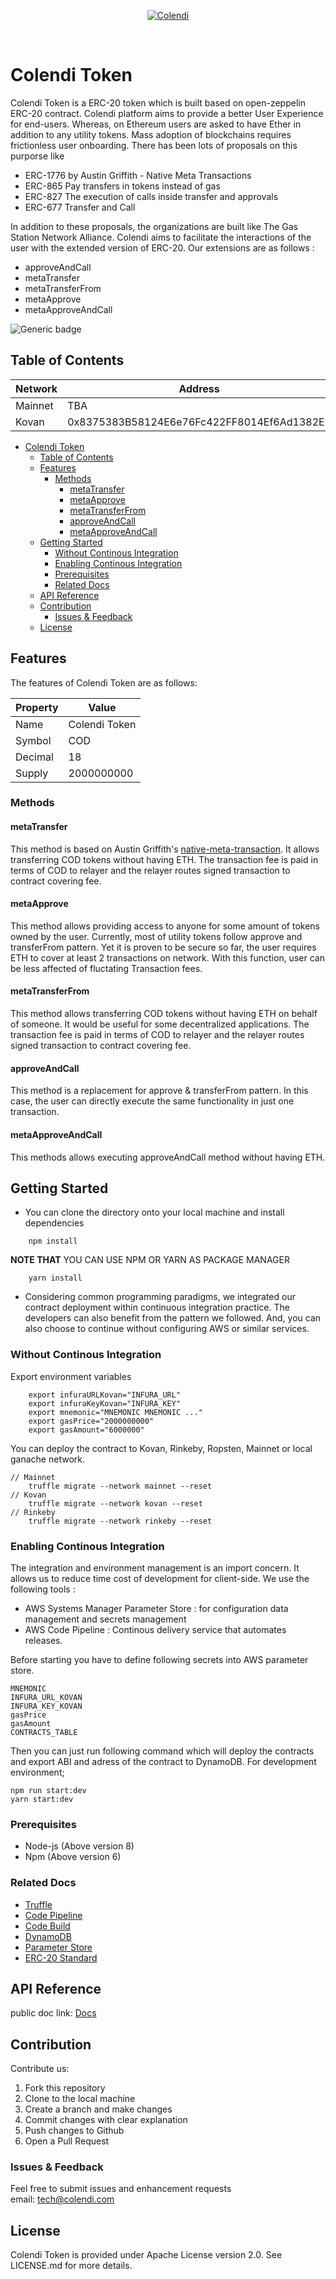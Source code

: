 <p align="center">
  <a href="https://www.colendi.com" target="_blank">
    <img src="https://www.colendi.com/assets/img/logo.png" alt="Colendi">
  </a>
</p>
<br/>

# Colendi Token

Colendi Token is a ERC-20 token which is built based on open-zeppelin ERC-20 contract. Colendi platform aims to provide a better User Experience for end-users. Whereas, on Ethereum users are asked to have Ether in addition to any utility tokens. Mass adoption of blockchains requires frictionless user onboarding. There has been lots of proposals on this purporse like 

  * ERC-1776 by Austin Griffith - Native Meta Transactions
  * ERC-865 Pay transfers in tokens instead of gas
  * ERC-827 The execution of calls inside transfer and approvals
  * ERC-677 Transfer and Call

In addition to these proposals, the organizations are built like The Gas Station Network Alliance. Colendi aims to facilitate the interactions of the user with the extended version of ERC-20. Our extensions are as follows : 

  * approveAndCall
  * metaTransfer
  * metaTransferFrom
  * metaApprove
  * metaApproveAndCall

![Generic badge](https://img.shields.io/badge/maintained-yes-green.svg)

## Table of Contents
| Network  | Address  |
|---|---|
|  Mainnet | TBA |
| Kovan | 0x8375383B58124E6e76Fc422FF8014Ef6Ad1382E7 |

- [Colendi Token](#Colendi-Token)
  - [Table of Contents](#Table-of-Contents)
  - [Features](#Features)
    - [Methods](#Methods)
      - [metaTransfer](#metaTransfer)
      - [metaApprove](#metaApprove)
      - [metaTransferFrom](#metaTransferFrom)
      - [approveAndCall](#approveAndCall)
      - [metaApproveAndCall](#metaApproveAndCall)
  - [Getting Started](#Getting-Started)
    - [Without Continous Integration](#Without-Continous-Integration)
    - [Enabling Continous Integration](#Enabling-Continous-Integration)
    - [Prerequisites](#Prerequisites)
    - [Related Docs](#Related-Docs)
  - [API Reference](#API-Reference)
  - [Contribution](#Contribution)
    - [Issues & Feedback](#Issues--Feedback)
  - [License](#License)

## Features

The features of Colendi Token are as follows:

| Property  | Value  |
|---|---|
|  Name | Colendi Token |
| Symbol | COD |
| Decimal | 18 |
| Supply | 2000000000 |

### Methods

#### metaTransfer

This method is based on Austin Griffith's [native-meta-transaction](https://github.com/austintgriffith/native-meta-transactions). It allows transferring COD tokens without having ETH. The transaction fee is paid in terms of COD to relayer and the relayer routes signed transaction to contract covering fee.

#### metaApprove

This method allows providing access to anyone for some amount of tokens owned by the user. Currently, most of utility tokens follow approve and transferFrom pattern. Yet it is proven to be secure so far, the user requires ETH to cover at least 2 transactions on network. With this function, user can be less affected of fluctating Transaction fees. 

#### metaTransferFrom

This method allows transferring COD tokens without having ETH on behalf of someone. It would be useful for some decentralized applications. The transaction fee is paid in terms of COD to relayer and the relayer routes signed transaction to contract covering fee.

#### approveAndCall 

This method is a replacement for approve & transferFrom pattern. In this case, the user can directly execute the same functionality in just one transaction. 

#### metaApproveAndCall

This methods allows executing approveAndCall method without having ETH. 

## Getting Started

* You can clone the directory onto your local machine and install dependencies
```
    npm install
```
**NOTE THAT** YOU CAN USE NPM OR YARN AS PACKAGE MANAGER
```
    yarn install
```
* Considering common programming paradigms, we integrated our contract deployment within continuous integration practice. The developers can also benefit from the pattern we followed. And, you can also choose to continue without configuring AWS or similar services.

### Without Continous Integration
Export environment variables
```
    export infuraURLKovan="INFURA_URL"
    export infuraKeyKovan="INFURA_KEY"
    export mnemonic="MNEMONIC MNEMONIC ..."
    export gasPrice="2000000000"
    export gasAmount="6000000"
```
You can deploy the contract to Kovan, Rinkeby, Ropsten, Mainnet or local ganache network.

```
// Mainnet
    truffle migrate --network mainnet --reset
// Kovan
    truffle migrate --network kovan --reset
// Rinkeby
    truffle migrate --network rinkeby --reset
```

### Enabling Continous Integration

The integration and environment management is an import concern. It allows us to reduce time cost of development for client-side. We use the following tools :
* AWS Systems Manager Parameter Store : for configuration data management and secrets management
* AWS Code Pipeline : Continous delivery service that automates releases.

Before starting you have to define following secrets into AWS parameter store.
```
MNEMONIC
INFURA_URL_KOVAN
INFURA_KEY_KOVAN
gasPrice
gasAmount
CONTRACTS_TABLE
```

Then you can just run following command which will deploy the contracts and export ABI and adress of the contract to DynamoDB. For development environment;
```
npm run start:dev
yarn start:dev
```
### Prerequisites

* Node-js (Above version 8)
* Npm (Above version 6)

### Related Docs
* [Truffle](https://truffleframework.com/)
* [Code Pipeline](https://aws.amazon.com/codepipeline/)
* [Code Build](https://aws.amazon.com/codebuild/)
* [DynamoDB](https://aws.amazon.com/dynamodb/)
* [Parameter Store](https://docs.aws.amazon.com/systems-manager/latest/userguide/systems-manager-paramstore.html)
* [ERC-20 Standard](https://eips.ethereum.org/EIPS/eip-20)


## API Reference
public doc link: [Docs](https://docs.colendilabs.com/)

## Contribution

Contribute us:

1. Fork this repository
2. Clone to the local machine
3. Create a branch and make changes
4. Commit changes with clear explanation
5. Push changes to Github
6. Open a Pull Request

### Issues & Feedback

Feel free to submit issues and enhancement requests
<br/>email: tech@colendi.com 

## License

Colendi Token is provided under Apache License version 2.0. See LICENSE.md for more details.
